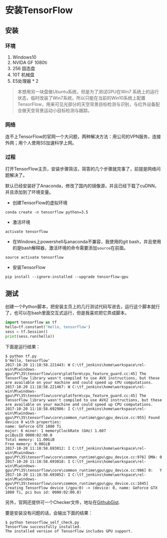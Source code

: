 # 安装TensorFlow

## 安装

### 环境

1. Windows10
1. NVIDA GF 1080ti
1. 256 固态盘
1. 10T 机械盘
1. E5处理器 * 2

> 本想用另一块盘做Ubuntu系统，但是为了测试GPU在Win7 系统上的运行状态，临时改装了Win7系统，所以只能在当前的Win10系统上配置TensorFlow，用来可见光部分的天空背景目标检测与识别，与红外设备配合做天空背景运动小目标检测与跟踪。

### 网络

连不上TensorFlow的官网一个大问题，两种解决方法：用公司的VPN服务，连接外网；用个人使用SS加速科学上网。

### 过程

打开TensorFlow主页，安装步骤简洁，简答的几个步骤就完事了，前提是网络问题解决了。

默认已经安装好了Anaconda，修改了国内的镜像源，并且已经下载了cuDNN，并且添加到了环境变量。

- 创建TensorFlow的虚拟环境

``` shell
conda create -n tensorflow python=3.5 
```

- 激活环境

``` shell
activate tensorflow
```

- 在Windows上powershell与anaconda不兼容，我使用的git bash，并且使用的是bash解释器，激活环境的命令需要添加`source`在前面。

``` shell
source activate tensorflow
```

- 安装TensorFlow

``` shell
pip install --ignore-installed --upgrade tensorflow-gpu 
```

## 测试

创建一个Python脚本，把安装主页上的几行测试代码写进去，运行这个脚本就行了，也可以在bash里面交互式运行，但是我喜欢把它弄成脚本。

``` python
import tensorflow as tf
hello=tf.constant('Hello, tensorflow')
sess = tf.Session()
print(sess.run(hello))
```

下面是运行结果：

``` shell
$ python tf.py
b'Hello, tensorflow'
2017-10-20 11:18:58.221443: W C:\tf_jenkins\home\workspace\rel-win\M\windows-gpu\PY\35\tensorflow\core\platform\cpu_feature_guard.cc:45] The TensorFlow library wasn't compiled to use AVX instructions, but these are available on your machine and could speed up CPU computations.
2017-10-20 11:18:58.221467: W C:\tf_jenkins\home\workspace\rel-win\M\windows-gpu\PY\35\tensorflow\core\platform\cpu_feature_guard.cc:45] The TensorFlow library wasn't compiled to use AVX2 instructions, but these are available on your machine and could speed up CPU computations.
2017-10-20 11:18:58.692986: I C:\tf_jenkins\home\workspace\rel-win\M\windows-gpu\PY\35\tensorflow\core\common_runtime\gpu\gpu_device.cc:955] Found device 0 with properties:
name: GeForce GTX 1080 Ti
major: 6 minor: 1 memoryClockRate (GHz) 1.607
pciBusID 0000:02:00.0
Total memory: 11.00GiB
Free memory: 9.08GiB
2017-10-20 11:18:58.693012: I C:\tf_jenkins\home\workspace\rel-win\M\windows-gpu\PY\35\tensorflow\core\common_runtime\gpu\gpu_device.cc:976] DMA: 0
2017-10-20 11:18:58.693018: I C:\tf_jenkins\home\workspace\rel-win\M\windows-gpu\PY\35\tensorflow\core\common_runtime\gpu\gpu_device.cc:986] 0:   Y
2017-10-20 11:18:58.693052: I C:\tf_jenkins\home\workspace\rel-win\M\windows-gpu\PY\35\tensorflow\core\common_runtime\gpu\gpu_device.cc:1045] Creating TensorFlow device (/gpu:0) -> (device: 0, name: GeForce GTX 1080 Ti, pci bus id: 0000:02:00.0)
```

另外，官网还提供可一个Checker文件，地址在[GithubGist](https://gist.github.com/mrry/ee5dbcfdd045fa48a27d56664411d41c).

要是安装没有问题的话，会输出下面的结果：

``` shell
$ python tensorflow_self_check.py
TensorFlow successfully installed.
The installed version of TensorFlow includes GPU support.
```